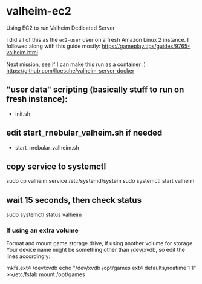 # valheim-ec2
Using EC2 to run Valheim Dedicated Server

I did all of this as the `ec2-user` user on a fresh Amazon Linux 2 instance. I followed along with this guide mostly:
https://gameplay.tips/guides/9765-valheim.html

Next mission, see if I can make this run as a container :)
https://github.com/lloesche/valheim-server-docker

## "user data" scripting (basically stuff to run on fresh instance):
- init.sh

## edit start_rnebular_valheim.sh if needed
- start_rnebular_valheim.sh

## copy service to systemctl
sudo cp valheim.service /etc/systemd/system
sudo systemctl start valheim

## wait 15 seconds, then check status
sudo systemctl status valheim


### If using an extra volume
Format and mount game storage drive, if using another volume for storage Your device name might be something other than /dev/xvdb, so edit the lines accordingly:

mkfs.ext4 /dev/xvdb
echo "/dev/xvdb   /opt/games  ext4    defaults,noatime  1   1" >>/etc/fstab
mount /opt/games
